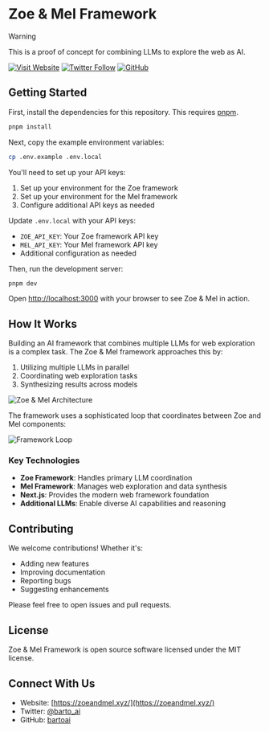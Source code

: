 # Zoe & Mel Framework

> [!WARNING]
> This is a proof of concept for combining LLMs to explore the web as AI.

[![Visit Website](https://img.shields.io/badge/Website-zoeandmel.xyz-blue)](https://zoeandmel.xyz/)
[![Twitter Follow](https://img.shields.io/twitter/follow/barto_ai?style=social)](https://twitter.com/barto_ai)
[![GitHub](https://img.shields.io/badge/GitHub-bartoai-black)](https://github.com/bartoai)

## Getting Started

First, install the dependencies for this repository. This requires [pnpm](https://pnpm.io/installation#using-other-package-managers).

```bash
pnpm install
```

Next, copy the example environment variables:
```bash
cp .env.example .env.local
```

You'll need to set up your API keys:
1. Set up your environment for the Zoe framework
2. Set up your environment for the Mel framework
3. Configure additional API keys as needed

Update `.env.local` with your API keys:
- `ZOE_API_KEY`: Your Zoe framework API key
- `MEL_API_KEY`: Your Mel framework API key
- Additional configuration as needed

Then, run the development server:

```bash
pnpm dev
```

Open [http://localhost:3000](http://localhost:3000) with your browser to see Zoe & Mel in action.

## How It Works

Building an AI framework that combines multiple LLMs for web exploration is a complex task. The Zoe & Mel framework approaches this by:

1. Utilizing multiple LLMs in parallel
2. Coordinating web exploration tasks
3. Synthesizing results across models

![Zoe & Mel Architecture](public/architecture.png)

The framework uses a sophisticated loop that coordinates between Zoe and Mel components:

![Framework Loop](public/framework_loop.png)

### Key Technologies

- **Zoe Framework**: Handles primary LLM coordination
- **Mel Framework**: Manages web exploration and data synthesis
- **Next.js**: Provides the modern web framework foundation
- **Additional LLMs**: Enable diverse AI capabilities and reasoning

## Contributing

We welcome contributions! Whether it's:
- Adding new features
- Improving documentation
- Reporting bugs
- Suggesting enhancements

Please feel free to open issues and pull requests.

## License

Zoe & Mel Framework is open source software licensed under the MIT license.

## Connect With Us

- Website: [https://zoeandmel.xyz/](https://zoeandmel.xyz/)
- Twitter: [@barto_ai](https://twitter.com/barto_ai)
- GitHub: [bartoai](https://github.com/bartoai)
